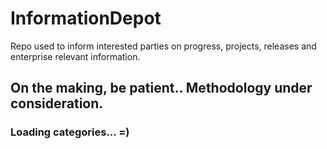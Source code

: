 # InformationDepot
Repo used to inform interested parties on progress, projects, releases and enterprise relevant information.

## On the making, be patient.. Methodology under consideration.

### Loading categories... =)
